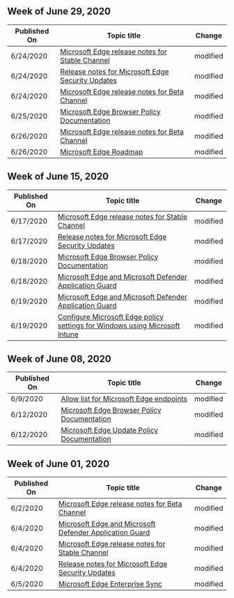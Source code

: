 <!-- This file is generated automatically each week. Changes made to this file will be overwritten.-->




## Week of June 29, 2020


| Published On |Topic title | Change |
|------|------------|--------|
| 6/24/2020 | [Microsoft Edge release notes for Stable Channel](/DeployEdge/microsoft-edge-relnote-stable-channel) | modified |
| 6/24/2020 | [Release notes for Microsoft Edge Security Updates](/DeployEdge/microsoft-edge-relnotes-security) | modified |
| 6/24/2020 | [Microsoft Edge release notes for Beta Channel](/DeployEdge/microsoft-edge-relnote-beta-channel) | modified |
| 6/25/2020 | [Microsoft Edge Browser Policy Documentation](/DeployEdge/microsoft-edge-policies) | modified |
| 6/26/2020 | [Microsoft Edge release notes for Beta Channel](/DeployEdge/microsoft-edge-relnote-beta-channel) | modified |
| 6/26/2020 | [Microsoft Edge Roadmap](/DeployEdge/microsoft-edge-roadmap) | modified |


## Week of June 15, 2020


| Published On |Topic title | Change |
|------|------------|--------|
| 6/17/2020 | [Microsoft Edge release notes for Stable Channel](/DeployEdge/microsoft-edge-relnote-stable-channel) | modified |
| 6/17/2020 | [Release notes for Microsoft Edge Security Updates](/DeployEdge/microsoft-edge-relnotes-security) | modified |
| 6/18/2020 | [Microsoft Edge Browser Policy Documentation](/DeployEdge/microsoft-edge-policies) | modified |
| 6/18/2020 | [Microsoft Edge and Microsoft Defender Application Guard](/DeployEdge/microsoft-edge-security-windows-defender-application-guard) | modified |
| 6/19/2020 | [Microsoft Edge and Microsoft Defender Application Guard](/DeployEdge/microsoft-edge-security-windows-defender-application-guard) | modified |
| 6/19/2020 | [Configure Microsoft Edge policy settings for Windows using Microsoft Intune](/DeployEdge/configure-edge-with-intune) | modified |


## Week of June 08, 2020


| Published On |Topic title | Change |
|------|------------|--------|
| 6/9/2020 | [Allow list for Microsoft Edge endpoints](/DeployEdge/microsoft-edge-security-endpoints) | modified |
| 6/12/2020 | [Microsoft Edge Browser Policy Documentation](/DeployEdge/microsoft-edge-policies) | modified |
| 6/12/2020 | [Microsoft Edge Update Policy Documentation](/DeployEdge/microsoft-edge-update-policies) | modified |


## Week of June 01, 2020


| Published On |Topic title | Change |
|------|------------|--------|
| 6/2/2020 | [Microsoft Edge release notes for Beta Channel](/DeployEdge/microsoft-edge-relnote-beta-channel) | modified |
| 6/4/2020 | [Microsoft Edge and Microsoft Defender Application Guard](/DeployEdge/microsoft-edge-security-windows-defender-application-guard) | modified |
| 6/4/2020 | [Microsoft Edge release notes for Stable Channel](/DeployEdge/microsoft-edge-relnote-stable-channel) | modified |
| 6/4/2020 | [Release notes for Microsoft Edge Security Updates](/DeployEdge/microsoft-edge-relnotes-security) | modified |
| 6/5/2020 | [Microsoft Edge Enterprise Sync](/DeployEdge/microsoft-edge-enterprise-sync) | modified |
